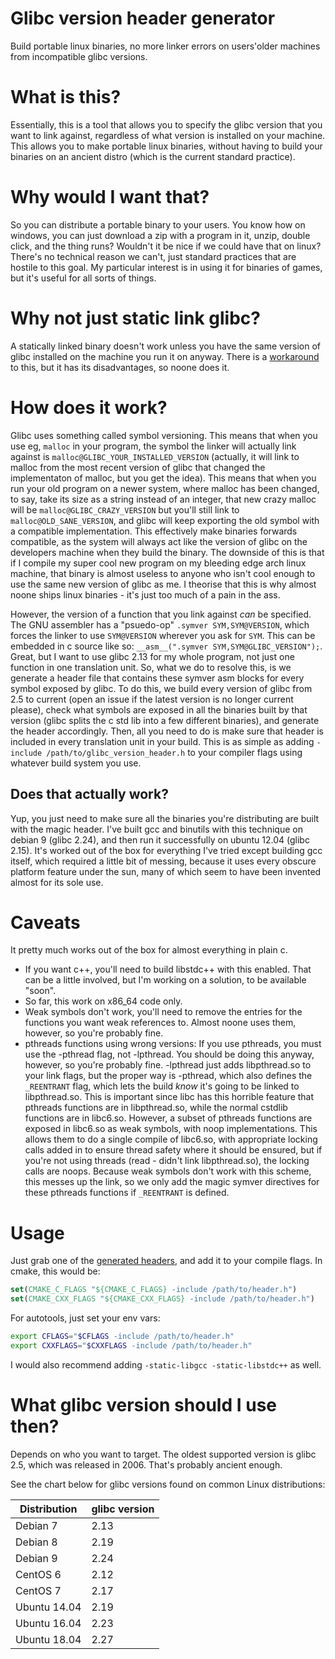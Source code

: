 # Glibc version header generator
Build portable linux binaries, no more linker errors on users'older machines from incompatible glibc versions.

# What is this?
Essentially, this is a tool that allows you to specify the glibc version that you want to link against, regardless of what version is installed on your machine.
This allows you to make portable linux binaries, without having to build your binaries on an ancient distro (which is the current standard practice).

# Why would I want that?
So you can distribute a portable binary to your users. You know how on windows, you can just download a zip with a program in it, unzip, double click, and the thing runs? Wouldn't it be nice if we could have that on linux? 
There's no technical reason we can't, just standard practices that are hostile to this goal.
My particular interest is in using it for binaries of games, but it's useful for all sorts of things.

# Why not just static link glibc?
A statically linked binary doesn't work unless you have the same version of glibc installed on the machine you run it on anyway. There is a [workaround](https://sourceware.org/glibc/wiki/FAQ#Even_statically_linked_programs_need_some_shared_libraries_which_is_not_acceptable_for_me.__What_can_I_do.3F) to this, but it has its disadvantages, so noone does it.


# How does it work?
Glibc uses something called symbol versioning. This means that when you use eg, `malloc` in your program, the symbol the linker will actually link against is `malloc@GLIBC_YOUR_INSTALLED_VERSION` (actually, it will link to malloc from the most recent version of glibc that changed the implementaton of malloc, but you get the idea). 
This means that when you run your old program on a newer system, where malloc has been changed, to say, take its size as a string instead of an integer, that new crazy malloc will be `malloc@GLIBC_CRAZY_VERSION` but you'll still link to `malloc@OLD_SANE_VERSION`, and glibc will keep exporting the old symbol with a compatible implementation.
This effectively make binaries forwards compatible, as the system will always act like the version of glibc on the developers machine when they build the binary.
The downside of this is that if I compile my super cool new program on my bleeding edge arch linux machine, that binary is almost useless to anyone who isn't cool enough to use the same new version of glibc as me. 
I theorise that this is why almost noone ships linux binaries - it's just too much of a pain in the ass.

However, the version of a function that you link against _can_ be specified.
The GNU assembler has a "psuedo-op" `.symver SYM,SYM@VERSION`, which forces the linker to use `SYM@VERSION` wherever you ask for `SYM`. 
This can be embedded in c source like so: `__asm__(".symver SYM,SYM@GLIBC_VERSION");`.
Great, but I want to use glibc 2.13 for my whole program, not just one function in one translation unit.
So, what we do to resolve this, is we generate a header file that contains these symver asm blocks for every symbol exposed by glibc.
To do this, we build every version of glibc from 2.5 to current (open an issue if the latest version is no longer current please), check what symbols are exposed in all the binaries built by that version (glibc splits the c std lib into a few different binaries), and generate the header accordingly. 
Then, all you need to do is make sure that header is included in every translation unit in your build.
This is as simple as adding `-include /path/to/glibc_version_header.h` to your compiler flags using whatever build system you use.

## Does that actually work?
Yup, you just need to make sure all the binaries you're distributing are built with the magic header.
I've built gcc and binutils with this technique on debian 9 (glibc 2.24), and then run it successfully on ubuntu 12.04 (glibc 2.15).
It's worked out of the box for everything I've tried except building gcc itself, which required a little bit of messing, because it uses every obscure platform feature under the sun, many of which seem to have been invented almost for its sole use.

# Caveats
It pretty much works out of the box for almost everything in plain c.
- If you want c++, you'll need to build libstdc++ with this enabled. That can be a little involved, but I'm working on a solution, to be available "soon".
- So far, this work on x86_64 code only.
- Weak symbols don't work, you'll need to remove the entries for the functions you want weak references to. Almost noone uses them, however, so you're probably fine.
- pthreads functions using wrong versions: If you use pthreads, you must use the -pthread flag, not -lpthread. You should be doing this anyway, however, so you're probably fine.
  -lpthread just adds libpthread.so to your link flags, but the proper way is -pthread, which also defines the `_REENTRANT` flag, which lets the build _know_ it's going to be linked to libpthread.so. This is important since libc has this horrible feature that pthreads functions are in libpthread.so, while the normal cstdlib functions are in libc6.so. However, a subset of pthreads functions are exposed in libc6.so as weak symbols, with noop implementations. This allows them to do a single compile of libc6.so, with appropriate locking calls added in to ensure thread safety where it should be ensured, but if you're not using threads (read - didn't link libpthread.so), the locking calls are noops. 
  Because weak symbols don't work with this scheme, this messes up the link, so we only add the magic symver directives for these pthreads functions if `_REENTRANT` is defined.

# Usage
Just grab one of the [generated headers](version_headers), and add it to your compile flags.
In cmake, this would be:
```cmake
set(CMAKE_C_FLAGS "${CMAKE_C_FLAGS} -include /path/to/header.h")
set(CMAKE_CXX_FLAGS "${CMAKE_CXX_FLAGS} -include /path/to/header.h")
```

For autotools, just set your env vars:
```bash
export CFLAGS="$CFLAGS -include /path/to/header.h"
export CXXFLAGS="$CXXFLAGS -include /path/to/header.h"
```

I would also recommend adding `-static-libgcc -static-libstdc++` as well.

# What glibc version should I use then?
Depends on who you want to target. The oldest supported version is glibc 2.5, which was released in 2006. That's probably ancient enough.

See the chart below for glibc versions found on common Linux distributions:
 
| Distribution | glibc version |
|--------------|---------------|
| Debian 7     | 2.13          |
| Debian 8     | 2.19          |
| Debian 9     | 2.24          |
| CentOS 6     | 2.12          |
| CentOS 7     | 2.17          |
| Ubuntu 14.04 | 2.19          |
| Ubuntu 16.04 | 2.23          |
| Ubuntu 18.04 | 2.27          |
